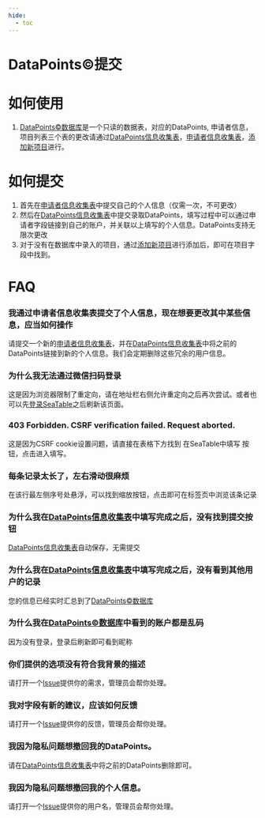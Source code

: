 ```yaml
---
hide:
  - toc
---
```

# DataPoints&copy;提交

# 如何使用
1. [DataPoints&copy;数据库](datapoints.md)是一个只读的数据表，对应的DataPoints, 申请者信息，项目列表三个表的更改请通过[DataPoints信息收集表](DataPoints收集表.md)，[申请者信息收集表](申请者信息收集表.md)，[添加新项目](添加新项目.md)进行。

# 如何提交

1. 首先在[申请者信息收集表](申请者信息收集表.md)中提交自己的个人信息（仅需一次，不可更改）
3. 然后在[DataPoints信息收集表](DataPoints收集表.md)中提交录取DataPoints，填写过程中可以通过申请者字段链接到自己的账户，并关联以上填写的个人信息。DataPoints支持无限次更改
4. 对于没有在数据库中录入的项目，通过[添加新项目](添加新项目.md)进行添加后，即可在项目字段中找到。

# FAQ

### 我通过申请者信息收集表提交了个人信息，现在想要更改其中某些信息，应当如何操作

请提交一个新的[申请者信息收集表](申请者信息收集表.md)，并在[DataPoints信息收集表](DataPoints收集表.md)中将之前的DataPoints链接到新的个人信息。我们会定期删除这些冗余的用户信息。

### 为什么我无法通过微信扫码登录

这是因为浏览器限制了重定向，请在地址栏右侧允许重定向之后再次尝试。或者也可以先[登录SeaTable](https://cloud.seatable.cn/)之后刷新该页面。

### 403 Forbidden. CSRF verification failed. Request aborted.

这是因为CSRF cookie设置问题，请直接在表格下方找到 在SeaTable中填写 按钮，点击进入填写。

### 每条记录太长了，左右滑动很麻烦

在该行最左侧序号处悬浮，可以找到缩放按钮，点击即可在标签页中浏览该条记录

### 为什么我在[DataPoints信息收集表](DataPoints收集表.md)中填写完成之后，没有找到提交按钮

[DataPoints信息收集表](DataPoints收集表.md)自动保存，无需提交

### 为什么我在[DataPoints信息收集表](DataPoints收集表.md)中填写完成之后，没有看到其他用户的记录

您的信息已经实时汇总到了[DataPoints&copy;数据库](datapoints.md)

### 为什么我在[DataPoints&copy;数据库](datapoints.md)中看到的账户都是乱码

因为没有登录，登录后刷新即可看到昵称

### 你们提供的选项没有符合我背景的描述

请打开一个[Issue](https://github.com/csmsapp/csmsapp.github.io/issues)提供你的需求，管理员会帮你处理。

### 我对字段有新的建议，应该如何反馈

请打开一个[Issue](https://github.com/csmsapp/csmsapp.github.io/issues)提供你的反馈，管理员会帮你处理。

### 我因为隐私问题想撤回我的DataPoints。

请在[DataPoints信息收集表](DataPoints收集表.md)中将之前的DataPoints删除即可。

### 我因为隐私问题想撤回我的个人信息。

请打开一个[Issue](https://github.com/csmsapp/csmsapp.github.io/issues)提供你的用户名，管理员会帮你处理。
